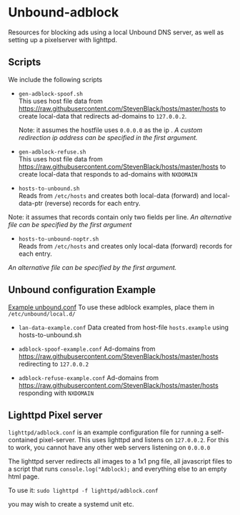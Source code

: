# Unbound-adblock

Resources for blocking ads using a local Unbound DNS server, as well as setting up a pixelserver with lighttpd.

## Scripts
We include the following scripts
- `gen-adblock-spoof.sh`  
    This uses host file data from https://raw.githubusercontent.com/StevenBlack/hosts/master/hosts
    to create local-data that redirects ad-domains to `127.0.0.2`. 

    Note: it assumes the hostfile uses `0.0.0.0` as the ip .
   *A custom redirection ip address can be specified in the first argument.*
    
-   `gen-adblock-refuse.sh`  
    This uses host file data from https://raw.githubusercontent.com/StevenBlack/hosts/master/hosts to create local-data that responds to ad-domains with `NXDOMAIN`

- `hosts-to-unbound.sh`  
Reads from `/etc/hosts` and creates both local-data (forward) and local-data-ptr (reverse) records for each entry. 

Note: it assumes that records contain only two fields per line.
*An alternative file can be specified by the first argument*

- `hosts-to-unbound-noptr.sh`  
Reads from `/etc/hosts` and creates only local-data (forward) records for each entry.

*An alternative file can be specified by the first argument.*

## Unbound configuration Example

 [Example unbound.conf](https://raw.githubusercontent.com/rohan-molloy/unbound-dns/master/unbound.conf) 
 To use these adblock examples, place them in `/etc/unbound/local.d/`
- `lan-data-example.conf`
Data created from host-file `hosts.example` using hosts-to-unbound.sh

- `adblock-spoof-example.conf`
Ad-domains from https://raw.githubusercontent.com/StevenBlack/hosts/master/hosts redirecting to `127.0.0.2`

- `adblock-refuse-example.conf`
Ad-domains from https://raw.githubusercontent.com/StevenBlack/hosts/master/hosts responding with `NXDOMAIN`

## Lighttpd Pixel server
`lighttpd/adblock.conf` is an example configuration file for running a self-contained pixel-server. 
This uses lighttpd and listens on `127.0.0.2`.
 For this to work, you cannot have any other web servers listening on `0.0.0.0`

The lighttpd server redirects all images to a 1x1 png file, all javascript files to a script that runs `console.log("Adblock);` and everything else to an empty html page.

To use it:
`sudo lighttpd -f lighttpd/adblock.conf`

you may wish to create a systemd unit etc. 

